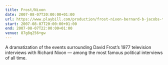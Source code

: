 ```yaml
---
title: Frost/Nixon
date: 2007-08-07T20:00:00+01:00
url: https://www.playbill.com/production/frost-nixon-bernard-b-jacobs-theatre-vault-0000010173
start: 2007-08-07T20:00:00+01:00
end: 2007-08-07T22:00:00+01:00
venue: 87g8q256+gw
---
```

A dramatization of the events surrounding David Frost’s 1977 television interviews with Richard Nixon — among the most famous political interviews of all time.
